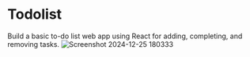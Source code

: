 # Todolist
Build a basic to-do list web app using React for adding, completing, and removing tasks.
![Screenshot 2024-12-25 180333](https://github.com/user-attachments/assets/44d063d7-bcd2-4b8a-9715-cf115e2708a1)

